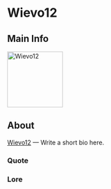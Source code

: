 # Wievo12

## Main Info
<img class="" src="https://tr.rbxcdn.com/30DAY-AvatarHeadshot-19D0BEFBC034784E1A835081BDB89F89-Png/420/420/AvatarHeadshot/Png/noFilter" alt="Wievo12" style="width:128px;height:128px;">

## About
[Wievo12](https://www.roblox.com/users/421044722/profile) — Write a short bio here.

### Quote
<!-- Add a quote here -->

### Lore
<!-- Add lore here -->
